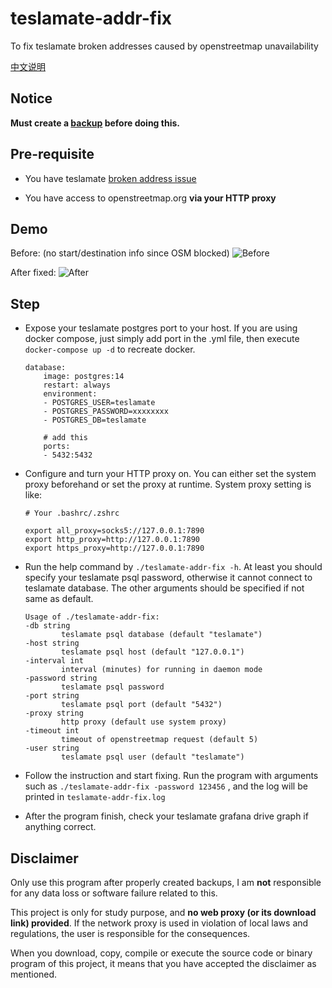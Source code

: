 # teslamate-addr-fix
To fix teslamate broken addresses caused by openstreetmap unavailability

[中文说明](README_CN.md)

## Notice

**Must create a [backup](https://docs.teslamate.org/docs/maintenance/backup_restore) before doing this.**


## Pre-requisite
- You have teslamate [broken address issue](https://github.com/adriankumpf/teslamate/issues/2956)

- You have access to openstreetmap.org **via your HTTP proxy**


## Demo

Before: (no start/destination info since OSM blocked)
![Before](demo/before.jpg)

After fixed:
![After](demo/after.jpg)

## Step

- Expose your teslamate postgres port to your host. If you are using docker compose, just simply add port in the .yml file, then execute `docker-compose up -d` to recreate docker.

	```
	database:
		image: postgres:14
		restart: always
		environment:
		- POSTGRES_USER=teslamate
		- POSTGRES_PASSWORD=xxxxxxxx
		- POSTGRES_DB=teslamate

		# add this
		ports:
		- 5432:5432 

	```

- Configure and turn your HTTP proxy on. You can either set the system proxy beforehand or set the proxy at runtime. System proxy setting is like:

	```
	# Your .bashrc/.zshrc

	export all_proxy=socks5://127.0.0.1:7890
	export http_proxy=http://127.0.0.1:7890
	export https_proxy=http://127.0.0.1:7890
	```

- Run the help command by `./teslamate-addr-fix -h`. At least you should specify your teslamate psql password, otherwise it cannot connect to teslamate database. The other arguments should be specified if not same as default.

	```
	Usage of ./teslamate-addr-fix:
	-db string
			teslamate psql database (default "teslamate")
	-host string
			teslamate psql host (default "127.0.0.1")
	-interval int
        	interval (minutes) for running in daemon mode
	-password string
			teslamate psql password
	-port string
			teslamate psql port (default "5432")
	-proxy string
			http proxy (default use system proxy)
	-timeout int
			timeout of openstreetmap request (default 5)
	-user string
			teslamate psql user (default "teslamate")
	```

- Follow the instruction and start fixing. Run the program with arguments such as `./teslamate-addr-fix -password 123456` , and the log will be printed in `teslamate-addr-fix.log`

- After the program finish, check your teslamate grafana drive graph if anything correct. 

## Disclaimer

Only use this program after properly created backups, I am **not** responsible for any data loss or software failure related to this.

This project is only for study purpose, and **no web proxy (or its download link) provided**. If the network proxy is used in violation of local laws and regulations, the user is responsible for the consequences.

When you download, copy, compile or execute the source code or binary program of this project, it means that you have accepted the disclaimer as mentioned.